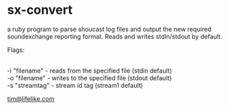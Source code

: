 sx-convert
==========

a ruby program to parse shoucast log files and output the new required soundexchange reporting format.  Reads and writes stdin/stdout by default.  

Flags:

<br>-i "filename"  -  reads from the specified file (stdin default)
<br>-o "filename"  -  writes to the specified file (stdout default)
<br>-s "streamtag" -  stream id tag (stream1 default)

tim@lifelike.com
